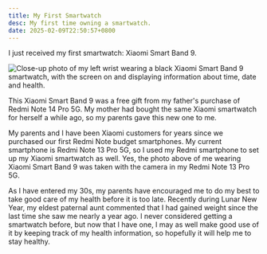 ```yaml
---
title: My First Smartwatch
desc: My first time owning a smartwatch.
date: 2025-02-09T22:50:57+0800
---
```


I just received my first smartwatch: Xiaomi Smart Band 9.

![Close-up photo of my left wrist wearing a black Xiaomi Smart Band 9 smartwatch, with the screen on and displaying information about time, date and health.](https://cdn.some.pics/helenchong/67a8997daf204.jpg)

This Xiaomi Smart Band 9 was a free gift from my father's purchase of Redmi Note 14 Pro 5G. My mother had bought the same Xiaomi smartwatch for herself a while ago, so my parents gave this new one to me.

My parents and I have been Xiaomi customers for years since we purchased our first Redmi Note budget smartphones. My current smartphone is Redmi Note 13 Pro 5G, so I used my Redmi smartphone to set up my Xiaomi smartwatch as well. Yes, the photo above of me wearing Xiaomi Smart Band 9 was taken with the camera in my Redmi Note 13 Pro 5G.

As I have entered my 30s, my parents have encouraged me to do my best to take good care of my health before it is too late. Recently during Lunar New Year, my eldest paternal aunt commented that I had gained weight since the last time she saw me nearly a year ago. I never considered getting a smartwatch before, but now that I have one, I may as well make good use of it by keeping track of my health information, so hopefully it will help me to stay healthy.